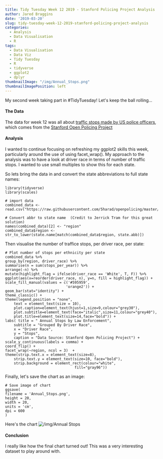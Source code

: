 ```yaml
---
title: Tidy Tuesday Week 12 2019 - Stanford Policing Project Analysis
author: Jared Braggins
date: '2019-03-20'
slug: tidy-tuesday-week-12-2019-stanford-policing-project-analysis
categories:
  - Analysis
  - Data Visualisation
  - R
tags:
  - Data Visualisation
  - Data Viz
  - Tidy Tuesday
  - R
  - tidyverse
  - ggplot2
  - dplyr
thumbnailImage: "/img/Annual_Stops.png"
thumbnailImagePosition: left
---
```


My second week taking part in #TidyTuesday! Let's keep the ball rolling...

#### The Data
The data for week 12 was all about [traffic stops made by US police officers](https://github.com/rfordatascience/tidytuesday/tree/master/data/2019/2019-03-12), which comes from the [Stanford Open Policing Project](https://openpolicing.stanford.edu/)

#### Analysis
I wanted to continue focusing on refreshing my ggplot2 skills this week, particularly around the use of using facet_wrap(). My approach to the analysis was to have a look at driver race in terms of number of traffic stops. I wanted to use small multiples to show this for each state.  

So lets bring the data in and convert the state abbreviations to full state names:

  ```
library(tidyverse)
library(scales)

# import data
combined_data <- read.csv("https://raw.githubusercontent.com/5harad/openpolicing/master/results/data_for_figures/combined_data.csv")

# Convert abbr to state name  (Credit to Jerrick Tram for this great solution)
names(combined_data)[2] <- "region"
combined_data$region <- str_to_lower(state.name[match(combined_data$region, state.abb)])

  ```
  
Then visualise the number of traffice stops, per driver race, per state:

  ```
  # Plot number of stops per ethnicity per state 
combined_data %>%
group_by(region, driver_race) %>%
summarise(n = sum(stops_per_year)) %>%
arrange(-n) %>%
mutate(highlight_flag = ifelse(driver_race == 'White', T, F)) %>%
ggplot(aes(x=reorder(driver_race, n), y=n, fill = highlight_flag)) + 
scale_fill_manual(values = c('#595959', 
                              'orange2')) +
geom_bar(stat="identity") +
theme_classic() +
theme(legend.position = "none",
      text = element_text(size = 10),
      plot.caption=element_text(hjust=1,size=9,colour="grey30"),
      plot.subtitle=element_text(face="italic",size=11,colour="grey40"),
      plot.title=element_text(size=14,face="bold")) +
labs( title = " Annual Stops by Law Enforcement",
      subtitle = "Grouped By Driver Race",
      x = "Driver Race",
      y = "Stops",
      caption = "Data Source: Stanford Open Policing Project") +
scale_y_continuous(labels = comma) +
coord_flip() +
facet_wrap(~region, ncol = 3)  +
theme(strip.text.x = element_text(size=8),
      strip.text.y = element_text(size=10, face="bold"),
      strip.background = element_rect(colour="white", 
                                  fill="gray96"))
  ```
Finally, let's save the chart as an image:

  ```
  # Save image of chart
ggsave(
  filename = 'Annual_Stops.png',
  height = 20,
  width = 20,
  units = 'cm',
  dpi = 600
)
  
  ```

  
Here's the chart
<img src="/img/Annual_Stops.png" title="/img/Annual Stops"/>

#### Conclusion
I really like how the final chart turned out! This was a very interesting dataset to play around with. 


